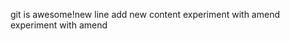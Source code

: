 git is awesome!n e w   l i n e  
 a d d   n e w   c o n t e n t  
 e x p e r i m e n t   w i t h   a m e n d  
 e x p e r i m e n t   w i t h   a m e n d  
 